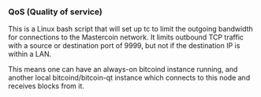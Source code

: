 ### QoS (Quality of service) ###

This is a Linux bash script that will set up tc to limit the outgoing bandwidth for connections to the Mastercoin network. It limits outbound TCP traffic with a source or destination port of 9999, but not if the destination IP is within a LAN.

This means one can have an always-on bitcoind instance running, and another local bitcoind/bitcoin-qt instance which connects to this node and receives blocks from it.
